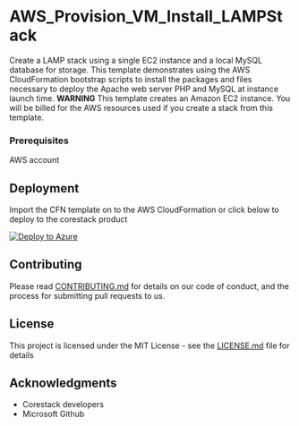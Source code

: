
# AWS_Provision_VM_Install_LAMPStack

Create a LAMP stack using a single EC2 instance and a local MySQL database for storage. This template demonstrates using the AWS CloudFormation bootstrap scripts to install the packages and files necessary to deploy the Apache web server PHP and MySQL at instance launch time. **WARNING** This template creates an Amazon EC2 instance. You will be billed for the AWS resources used if you create a stack from this template.

### Prerequisites

AWS account

## Deployment

Import the CFN template on to the AWS CloudFormation or click below to deploy to the corestack product 

[![Deploy to Azure](https://docs.corestack.io/wp-content/uploads/2019/09/deploy-to-corestack.svg)](http://qa.corestack.io/heatstack/templates?repositories=github&external_redirect=true&name=AWS_Provision_VM_Install_LAMPStack&url=https://raw.githubusercontent.com/karthick-kk/corestacklabs/master/cfn/AWS_Provision_VM_Install_LAMPStack/AWS_Provision_VM_Install_LAMPStack_content.json&engine=cfn&type[0]=Cloud&classification[0]=Provisioning&scope=tenant#/mytemplates)

## Contributing

Please read [CONTRIBUTING.md](https://gist.github.com/karthick-kk/30e4fd3f279492b4f040d5cd569d21d0) for details on our code of conduct, and the process for submitting pull requests to us.

## License

This project is licensed under the MIT License - see the [LICENSE.md](LICENSE.md) file for details

## Acknowledgments

* Corestack developers
* Microsoft Github

